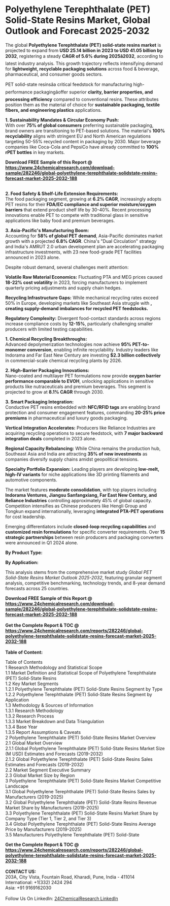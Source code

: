 <h1>Polyethylene Terephthalate (PET) Solid-State Resins Market, Global Outlook and Forecast 2025-2032</h1><p>The global <strong>Polyethylene Terephthalate (PET) solid-state resins market</strong> is projected to expand from <strong>USD 25.14 billion in 2023 to USD 41.05 billion by 2032</strong>, registering a steady <strong>CAGR of 5.6% during 2025â2032</strong>, according to latest industry analysis. This growth trajectory reflects intensifying demand for <strong>lightweight, recyclable packaging solutions</strong> across food &amp; beverage, pharmaceutical, and consumer goods sectors.</p><p>PET solid-state resinsâa critical feedstock for manufacturing high-performance packagingâoffer superior <strong>clarity, barrier properties, and processing efficiency</strong> compared to conventional resins. These attributes position them as the material of choice for <strong>sustainable packaging, textile fibers, and engineering plastics</strong> applications.</p><p><strong>1. Sustainability Mandates &amp; Circular Economy Push:</strong><br>
With over <strong>75% of global consumers</strong> preferring sustainable packaging, brand owners are transitioning to PET-based solutions. The material's <strong>100% recyclability</strong> aligns with stringent EU and North American regulations targeting 50-55% recycled content in packaging by 2030. Major beverage companies like Coca-Cola and PepsiCo have already committed to <strong>100% rPET bottles</strong> in key markets.</p><div><b>Download FREE Sample of this Report @ 
            <a href="https://www.24chemicalresearch.com/download-sample/282246/global-polyethylene-terephthalate-solidstate-resins-forecast-market-2025-2032-188">
            https://www.24chemicalresearch.com/download-sample/282246/global-polyethylene-terephthalate-solidstate-resins-forecast-market-2025-2032-188</a></b></div><br><p><strong>2. Food Safety &amp; Shelf-Life Extension Requirements:</strong><br>
The food packaging segment, growing at <strong>6.2% CAGR</strong>, increasingly adopts PET resins for their <strong>FDA/EC compliance and superior moisture/oxygen barriers</strong> that extend product shelf life by 30-40%. Recent processing innovations enable PET to compete with traditional glass in sensitive applications like baby food and premium beverages.</p><p><strong>3. Asia-Pacific's Manufacturing Boom:</strong><br>
Accounting for <strong>58% of global PET demand</strong>, Asia-Pacific dominates market growth with a projected <strong>6.8% CAGR</strong>. China's "Dual Circulation" strategy and India's AMRUT 2.0 urban development plan are accelerating packaging infrastructure investments, with 23 new food-grade PET facilities announced in 2023 alone.</p><p>Despite robust demand, several challenges merit attention:</p><p><strong>Volatile Raw Material Economics:</strong> Fluctuating PTA and MEG prices caused <strong>18-22% cost volatility</strong> in 2023, forcing manufacturers to implement quarterly pricing adjustments and supply chain hedges.</p><p><strong>Recycling Infrastructure Gaps:</strong> While mechanical recycling rates exceed 50% in Europe, developing markets like Southeast Asia struggle with <strong>, creating supply-demand imbalances for recycled PET feedstocks.</strong></p><p><strong>Regulatory Complexity:</strong> Divergent food-contact standards across regions increase compliance costs by <strong>12-15%</strong>, particularly challenging smaller producers with limited testing capabilities.</p><p><strong>1. Chemical Recycling Breakthroughs:</strong><br>
Advanced depolymerization technologies now achieve <strong>95% PET-to-monomer conversion</strong>, enabling infinite recyclability. Industry leaders like Indorama and Far East New Century are investing <strong>$2.3 billion collectively</strong> in commercial-scale chemical recycling plants by 2026.</p><p><strong>2. High-Barrier Packaging Innovations:</strong><br>
Nano-coated and multilayer PET formulations now provide <strong>oxygen barrier performance comparable to EVOH</strong>, unlocking applications in sensitive products like nutraceuticals and premium beverages. This segment is projected to grow at <strong>8.1% CAGR</strong> through 2030.</p><p><strong>3. Smart Packaging Integration:</strong><br>
Conductive PET resins embedded with <strong>NFC/RFID tags</strong> are enabling brand protection and consumer engagement features, commanding <strong>20-25% price premiums</strong> in pharmaceutical and luxury goods packaging.</p><p><strong>Vertical Integration Accelerates:</strong> Producers like Reliance Industries are acquiring recycling operations to secure feedstock, with <strong>7 major backward integration deals</strong> completed in 2023 alone.</p><p><strong>Regional Capacity Rebalancing:</strong> While China remains the production hub, Southeast Asia and India are attracting <strong>35% of new investments</strong> as companies diversify supply chains amidst geopolitical tensions.</p><p><strong>Specialty Portfolio Expansion:</strong> Leading players are developing <strong>low-melt, high-IV variants</strong> for niche applications like 3D printing filaments and automotive components.</p><p>The market features <strong>moderate consolidation</strong>, with top players including <strong>Indorama Ventures, Jiangsu Sanfangxiang, Far East New Century, and Reliance Industries</strong> controlling approximately 45% of global capacity. Competition intensifies as Chinese producers like Hengli Group and Tongkun expand internationally, leveraging <strong>integrated PTA-PET operations</strong> for cost leadership.</p><p>Emerging differentiators include <strong>closed-loop recycling capabilities</strong> and <strong>customized resin formulations</strong> for specific converter requirements. Over <strong>15 strategic partnerships</strong> between resin producers and packaging converters were announced in Q1 2024 alone.</p><p><strong>By Product Type:</strong></p><p><strong>By Application:</strong></p><p>This analysis stems from the comprehensive market study <em>Global PET Solid-State Resins Market Outlook 2025-2032</em>, featuring granular segment analysis, competitive benchmarking, technology trends, and 8-year demand forecasts across 25 countries.</p><div><b>Download FREE Sample of this Report @ 
            <a href="https://www.24chemicalresearch.com/download-sample/282246/global-polyethylene-terephthalate-solidstate-resins-forecast-market-2025-2032-188">
            https://www.24chemicalresearch.com/download-sample/282246/global-polyethylene-terephthalate-solidstate-resins-forecast-market-2025-2032-188</a></b></div><br><div><b>Get the Complete Report & TOC @ 
            <a href="https://www.24chemicalresearch.com/reports/282246/global-polyethylene-terephthalate-solidstate-resins-forecast-market-2025-2032-188">
            https://www.24chemicalresearch.com/reports/282246/global-polyethylene-terephthalate-solidstate-resins-forecast-market-2025-2032-188</a></b></div><br>
            <b>Table of Content:</b><p>Table of Contents<br />
1 Research Methodology and Statistical Scope<br />
1.1 Market Definition and Statistical Scope of Polyethylene Terephthalate (PET) Solid-State Resins<br />
1.2 Key Market Segments<br />
1.2.1 Polyethylene Terephthalate (PET) Solid-State Resins Segment by Type<br />
1.2.2 Polyethylene Terephthalate (PET) Solid-State Resins Segment by Application<br />
1.3 Methodology & Sources of Information<br />
1.3.1 Research Methodology<br />
1.3.2 Research Process<br />
1.3.3 Market Breakdown and Data Triangulation<br />
1.3.4 Base Year<br />
1.3.5 Report Assumptions & Caveats<br />
2 Polyethylene Terephthalate (PET) Solid-State Resins Market Overview<br />
2.1 Global Market Overview<br />
2.1.1 Global Polyethylene Terephthalate (PET) Solid-State Resins Market Size (M USD) Estimates and Forecasts (2019-2032)<br />
2.1.2 Global Polyethylene Terephthalate (PET) Solid-State Resins Sales Estimates and Forecasts (2019-2032)<br />
2.2 Market Segment Executive Summary<br />
2.3 Global Market Size by Region<br />
3 Polyethylene Terephthalate (PET) Solid-State Resins Market Competitive Landscape<br />
3.1 Global Polyethylene Terephthalate (PET) Solid-State Resins Sales by Manufacturers (2019-2025)<br />
3.2 Global Polyethylene Terephthalate (PET) Solid-State Resins Revenue Market Share by Manufacturers (2019-2025)<br />
3.3 Polyethylene Terephthalate (PET) Solid-State Resins Market Share by Company Type (Tier 1, Tier 2, and Tier 3)<br />
3.4 Global Polyethylene Terephthalate (PET) Solid-State Resins Average Price by Manufacturers (2019-2025)<br />
3.5 Manufacturers Polyethylene Terephthalate (PET) Solid-State</p><div><b>Get the Complete Report & TOC @ 
            <a href="https://www.24chemicalresearch.com/reports/282246/global-polyethylene-terephthalate-solidstate-resins-forecast-market-2025-2032-188">
            https://www.24chemicalresearch.com/reports/282246/global-polyethylene-terephthalate-solidstate-resins-forecast-market-2025-2032-188</a></b></div><br><b>CONTACT US:</b><br>
            203A, City Vista, Fountain Road, Kharadi, Pune, India - 411014<br>
            International: +1(332) 2424 294<br>
            Asia: +91 9169162030 <br><br>
            Follow Us On LinkedIn: <a href="https://www.linkedin.com/company/24chemicalresearch/">24ChemicalResearch LinkedIn</a>